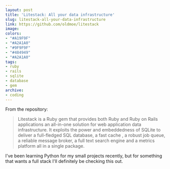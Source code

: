 ```yaml
---
layout: post
title: 'Litestack: All your data infrastructure'
slug: litestack-all-your-data-infrastructure
link: https://github.com/oldmoe/litestack
image:
colors:
- "#A19F9F"
- "#A2A1A0"
- "#9F9F9F"
- "#484949"
- "#A2A1A0"
tags:
- ruby
- rails
- sqlite
- database
- gem
archive:
- coding
---
```


From the repository: 

> Litestack is a Ruby gem that provides both Ruby and Ruby on Rails applications an all-in-one solution for web application data infrastructure. It exploits the power and embeddedness of SQLite to deliver a full-fledged SQL database, a fast cache , a robust job queue, a reliable message broker, a full text search engine and a metrics platform all in a single package.

I've been learning Python for my small projects recently, but for something that wants a full stack I'll definitely be checking this out.

